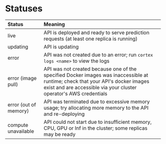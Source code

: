 # Statuses

| Status                | Meaning |
| :--- | :--- |
| live                  | API is deployed and ready to serve prediction requests (at least one replica is running) |
| updating              | API is updating |
| error                 | API was not created due to an error; run `cortex logs <name>` to view the logs |
| error (image pull)    | API was not created because one of the specified Docker images was inaccessible at runtime; check that your API's docker images exist and are accessible via your cluster operator's AWS credentials |
| error (out of memory) | API was terminated due to excessive memory usage; try allocating more memory to the API and re-deploying |
| compute unavailable   | API could not start due to insufficient memory, CPU, GPU or Inf in the cluster; some replicas may be ready |
